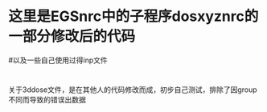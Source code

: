 # 这里是EGSnrc中的子程序dosxyznrc的一部分修改后的代码
#以及一些自己使用过得inp文件
#


关于3ddose文件，是在其他人的代码修改而成，初步自己测试，排除了因group不同而导致的错误出数据
